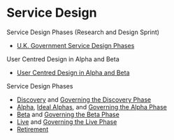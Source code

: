 # Service Design

Service Design Phases (Research and Design Sprint)
* [U.K. Government Service Design Phases](https://www.gov.uk/service-manual/phases/index.html)

User Centred Design in Alpha and Beta
* [User Centred Design in Alpha and Beta](https://www.gov.uk/service-manual/user-centred-design/user-centred-design-alpha-beta.html)

Service Design Phases
* [Discovery](https://www.gov.uk/service-manual/phases/discovery.html) and [Governing the Discovery Phase](https://www.gov.uk/service-manual/governance/governing-the-discovery-phase.html)
* [Alpha](https://www.gov.uk/service-manual/phases/alpha.html), [Ideal Alphas](https://www.gov.uk/service-manual/phases/ideal-alphas), and [Governing the Alpha Phase](https://www.gov.uk/service-manual/governance/governing-the-alpha-phase.html)
* [Beta](https://www.gov.uk/service-manual/phases/beta) and [Governing the Beta Phase](https://www.gov.uk/service-manual/governance/governing-the-beta-phase.html)
* [Live](https://www.gov.uk/service-manual/phases/live) and [Governing the Live Phase](https://www.gov.uk/service-manual/governance/governing-the-live-phase.html)
* [Retirement](https://www.gov.uk/service-manual/phases/retirement.html)
